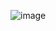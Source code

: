 ![image](https://github.com/Syddl/Random-Dice-Roller/assets/121292011/d4880f0d-0ed6-41b0-95dd-21bc720f4543)

